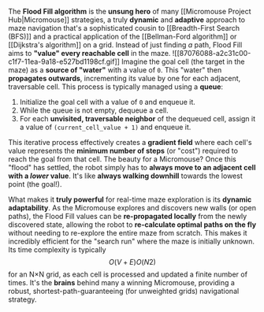 The **Flood Fill algorithm** is the **unsung hero** of many [[Micromouse Project Hub|Micromouse]] strategies, a truly **dynamic** and **adaptive** approach to maze navigation that's a sophisticated cousin to [[Breadth-First Search (BFS)]] and a practical application of the [[Bellman-Ford algorithm]] or [[Dijkstra's algorithm]] on a grid. Instead of just finding _a_ path, Flood Fill aims to **"value" every reachable cell** in the maze.
![[87076088-a2c31c00-c1f7-11ea-9a18-e527bd1198cf.gif]]
Imagine the goal cell (the target in the maze) as a **source of "water"** with a value of `0`. This "water" then **propagates outwards**, incrementing its value by one for each adjacent, traversable cell. This process is typically managed using a **queue**:

1. Initialize the goal cell with a value of `0` and enqueue it.
2. While the queue is not empty, dequeue a cell.
3. For each **unvisited, traversable neighbor** of the dequeued cell, assign it a value of `(current_cell_value + 1)` and enqueue it.

This iterative process effectively creates a **gradient field** where each cell's value represents the **minimum number of steps** (or "cost") required to reach the goal from that cell. The beauty for a Micromouse? Once this "flood" has settled, the robot simply has to **always move to an adjacent cell with a _lower_ value**. It's like **always walking downhill** towards the lowest point (the goal!).

What makes it **truly powerful** for real-time maze exploration is its **dynamic adaptability**. As the Micromouse explores and discovers new walls (or open paths), the Flood Fill values can be **re-propagated locally** from the newly discovered state, allowing the robot to **re-calculate optimal paths on the fly** without needing to re-explore the entire maze from scratch. This makes it incredibly efficient for the "search run" where the maze is initially unknown. Its time complexity is typically $$ O(V+E)O(N2)$$ for an N×N grid, as each cell is processed and updated a finite number of times. It's the **brains** behind many a winning Micromouse, providing a robust, shortest-path-guaranteeing (for unweighted grids) navigational strategy.
